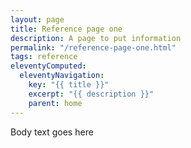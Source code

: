 ```yaml
---
layout: page
title: Reference page one
description: A page to put information
permalink: "/reference-page-one.html"
tags: reference
eleventyComputed:
  eleventyNavigation:
    key: "{{ title }}"
    excerpt: "{{ description }}"
    parent: home
---
```


Body text goes here
